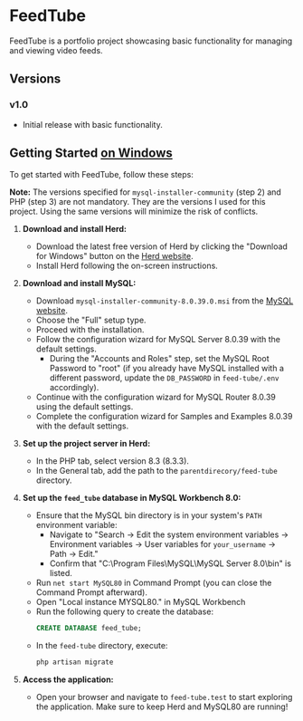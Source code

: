 # FeedTube

FeedTube is a portfolio project showcasing basic functionality for managing and viewing video feeds.

## Versions

### v1.0
- Initial release with basic functionality.

## Getting Started <u>on Windows</u>

To get started with FeedTube, follow these steps:


**Note:** The versions specified for `mysql-installer-community` (step 2) and PHP (step 3) are not mandatory. They are the versions I used for this project. Using the same versions will minimize the risk of conflicts.

1. **Download and install Herd:**
    - Download the latest free version of Herd by clicking the "Download for Windows" button on the [Herd website](https://herd.laravel.com/windows).
    - Install Herd following the on-screen instructions.

2. **Download and install MySQL:**
    - Download `mysql-installer-community-8.0.39.0.msi` from the [MySQL website](https://dev.mysql.com/downloads/installer/).
    - Choose the "Full" setup type.
    - Proceed with the installation.
    - Follow the configuration wizard for MySQL Server 8.0.39 with the default settings.
        - During the "Accounts and Roles" step, set the MySQL Root Password to "root" (if you already have MySQL installed with a different password, update the `DB_PASSWORD` in `feed-tube/.env` accordingly).
    - Continue with the configuration wizard for MySQL Router 8.0.39 using the default settings.
    - Complete the configuration wizard for Samples and Examples 8.0.39 with the default settings.

3. **Set up the project server in Herd:**
    - In the PHP tab, select version 8.3 (8.3.3).
    - In the General tab, add the path to the `parentdirecory/feed-tube` directory.

4. **Set up the `feed_tube` database in MySQL Workbench 8.0:**
    - Ensure that the MySQL bin directory is in your system's `PATH` environment variable:
        - Navigate to "Search -> Edit the system environment variables -> Environment variables -> User variables for `your_username` -> Path -> Edit."
        - Confirm that "C:\Program Files\MySQL\MySQL Server 8.0\bin" is listed.
    - Run `net start MySQL80` in Command Prompt (you can close the Command Prompt afterward).
    - Open "Local instance MYSQL80." in MySQL Workbench
    - Run the following query to create the database:
      ```sql
      CREATE DATABASE feed_tube;
      ```
    - In the `feed-tube` directory, execute:
      ```bash
      php artisan migrate
      ```

5. **Access the application:**
    - Open your browser and navigate to `feed-tube.test` to start exploring the application. Make sure to keep Herd and MySQL80 are running!
